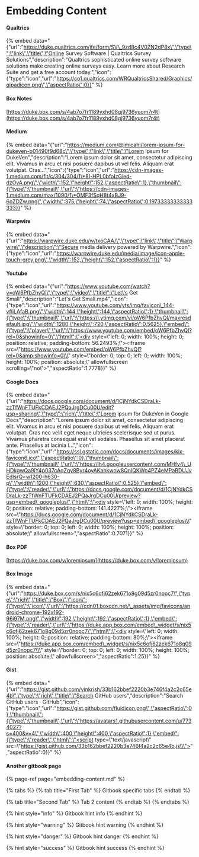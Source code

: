 # Embedding Content

#### Qualtrics

{% embed data="{\"url\":\"https://duke.qualtrics.com/jfe/form/SV\_9zd8c4V0ZN2dP8x\",\"type\":\"link\",\"title\":\"Online Survey Software \| Qualtrics Survey Solutions\",\"description\":\"Qualtrics sophisticated online survey software solutions make creating online surveys easy. Learn more about Research Suite and get a free account today.\",\"icon\":{\"type\":\"icon\",\"url\":\"https://co1.qualtrics.com/WRQualtricsShared/Graphics/qipadicon.png\",\"aspectRatio\":0}}" %}

####  Box Notes

[https://duke.box.com/s/4ab7o7fr1189yxhd08gj9736yuom7r4t](https://duke.box.com/s/4ab7o7fr1189yxhd08gj9736yuom7r4t)

#### Medium

{% embed data="{\"url\":\"https://medium.com/@jmicahj/lorem-ipsum-for-dukeven-b01490f9d68c\",\"type\":\"link\",\"title\":\"Lorem Ipsum for DukeVen\",\"description\":\"Lorem ipsum dolor sit amet, consectetur adipiscing elit. Vivamus in arcu et nisi posuere dapibus ut vel felis. Aliquam erat volutpat. Cras…\",\"icon\":{\"type\":\"icon\",\"url\":\"https://cdn-images-1.medium.com/fit/c/304/304/1\*8I-HPL0bfoIzGied-dzOvA.png\",\"width\":152,\"height\":152,\"aspectRatio\":1},\"thumbnail\":{\"type\":\"thumbnail\",\"url\":\"https://cdn-images-1.medium.com/max/1090/1\*OMF3fSqH8t4xBJ9-6oZDZw.png\",\"width\":375,\"height\":74,\"aspectRatio\":0.19733333333333333}}" %}

#### Warpwire



{% embed data="{\"url\":\"https://warpwire.duke.edu/w/txoCAA/\",\"type\":\"link\",\"title\":\"Warpwire\",\"description\":\"Secure media delivery powered by Warpwire.\",\"icon\":{\"type\":\"icon\",\"url\":\"https://warpwire.duke.edu/media/image/icon-apple-touch-grey.png\",\"width\":152,\"height\":152,\"aspectRatio\":1}}" %}

#### Youtube

{% embed data="{\"url\":\"https://www.youtube.com/watch?v=oW6PfbZhvQI\",\"type\":\"video\",\"title\":\"Let\'s Get Small\",\"description\":\"Let\'s Get Small.mp4\",\"icon\":{\"type\":\"icon\",\"url\":\"https://www.youtube.com/yts/img/favicon\_144-vfliLAfaB.png\",\"width\":144,\"height\":144,\"aspectRatio\":1},\"thumbnail\":{\"type\":\"thumbnail\",\"url\":\"https://i.ytimg.com/vi/oW6PfbZhvQI/maxresdefault.jpg\",\"width\":1280,\"height\":720,\"aspectRatio\":0.5625},\"embed\":{\"type\":\"player\",\"url\":\"https://www.youtube.com/embed/oW6PfbZhvQI?rel=0&showinfo=0\",\"html\":\"<div style=\\\"left: 0; width: 100%; height: 0; position: relative; padding-bottom: 56.2493%;\\\"><iframe src=\\\"https://www.youtube.com/embed/oW6PfbZhvQI?rel=0&amp;showinfo=0\\\" style=\\\"border: 0; top: 0; left: 0; width: 100%; height: 100%; position: absolute;\\\" allowfullscreen scrolling=\\\"no\\\"></iframe></div>\",\"aspectRatio\":1.7778}}" %}

#### Google Docs

{% embed data="{\"url\":\"https://docs.google.com/document/d/1CjNYdkCSDraLk-zzTfWnFTUFkCDAEJ2PQaJrgDCu00U/edit?usp=sharing\",\"type\":\"rich\",\"title\":\"Lorem ipsum for DukeVen in Google Docs\",\"description\":\"Lorem ipsum dolor sit amet, consectetur adipiscing elit. Vivamus in arcu et nisi posuere dapibus ut vel felis. Aliquam erat volutpat. Cras nec velit eget neque ultricies scelerisque sed ut purus. Vivamus pharetra consequat erat vel sodales. Phasellus sit amet placerat ante. Phasellus at lacinia l...\",\"icon\":{\"type\":\"icon\",\"url\":\"https://ssl.gstatic.com/docs/documents/images/kix-favicon6.ico\",\"aspectRatio\":0},\"thumbnail\":{\"type\":\"thumbnail\",\"url\":\"https://lh4.googleusercontent.com/MHfv4\_UHDkgwQa9iY4p037cAqZqy8Byr4oyAKahkwow8QnlQKWp4PZ4eMPaBDUJvEdIsrQ=w1200-h630-p\",\"width\":1200,\"height\":630,\"aspectRatio\":0.525},\"embed\":{\"type\":\"reader\",\"url\":\"https://docs.google.com/document/d/1CjNYdkCSDraLk-zzTfWnFTUFkCDAEJ2PQaJrgDCu00U/preview?usp=embed\_googleplus\",\"html\":\"<div style=\\\"left: 0; width: 100%; height: 0; position: relative; padding-bottom: 141.4227%;\\\"><iframe src=\\\"https://docs.google.com/document/d/1CjNYdkCSDraLk-zzTfWnFTUFkCDAEJ2PQaJrgDCu00U/preview?usp=embed\_googleplus\\\" style=\\\"border: 0; top: 0; left: 0; width: 100%; height: 100%; position: absolute;\\\" allowfullscreen></iframe></div>\",\"aspectRatio\":0.7071}}" %}

#### Box PDF

[https://duke.box.com/v/loremipsum](https://duke.box.com/v/loremipsum)

#### Box Image

{% embed data="{\"url\":\"https://duke.box.com/s/nix5c6ofj62zek671o8g09d5zr0nopc7\",\"type\":\"rich\",\"title\":\"Box\",\"icon\":{\"type\":\"icon\",\"url\":\"https://cdn01.boxcdn.net/\_assets/img/favicons/android-chrome-192x192-96i97M.png\",\"width\":192,\"height\":192,\"aspectRatio\":1},\"embed\":{\"type\":\"reader\",\"url\":\"https://duke.app.box.com/embed\_widget/s/nix5c6ofj62zek671o8g09d5zr0nopc7\",\"html\":\"<div style=\\\"left: 0; width: 100%; height: 0; position: relative; padding-bottom: 80%;\\\"><iframe src=\\\"https://duke.app.box.com/embed\_widget/s/nix5c6ofj62zek671o8g09d5zr0nopc7\\\" style=\\\"border: 0; top: 0; left: 0; width: 100%; height: 100%; position: absolute;\\\" allowfullscreen></iframe></div>\",\"aspectRatio\":1.25}}" %}

#### Gist

{% embed data="{\"url\":\"https://gist.github.com/vinkrish/33b162bbef2220b3e746f4a2c2c65e4b\",\"type\":\"rich\",\"title\":\"Search GitHub users\",\"description\":\"Search GitHub users · GitHub\",\"icon\":{\"type\":\"icon\",\"url\":\"https://gist.github.com/fluidicon.png\",\"aspectRatio\":0},\"thumbnail\":{\"type\":\"thumbnail\",\"url\":\"https://avatars1.githubusercontent.com/u/7734027?s=400&v=4\",\"width\":400,\"height\":400,\"aspectRatio\":1},\"embed\":{\"type\":\"reader\",\"html\":\"<script type=\\\"text/javascript\\\" src=\\\"https://gist.github.com/33b162bbef2220b3e746f4a2c2c65e4b.js\\\"></script>\",\"aspectRatio\":0}}" %}

#### Another gitbook page

{% page-ref page="embedding-content.md" %}

{% tabs %}
{% tab title="First Tab" %}
Gitbook specific tabs
{% endtab %}

{% tab title="Second Tab" %}
Tab 2 content
{% endtab %}
{% endtabs %}

{% hint style="info" %}
Gitbook hint info
{% endhint %}

{% hint style="warning" %}
Gitbook hint warning
{% endhint %}

{% hint style="danger" %}
Gitbook hint danger
{% endhint %}

{% hint style="success" %}
Gitbook hint success
{% endhint %}

